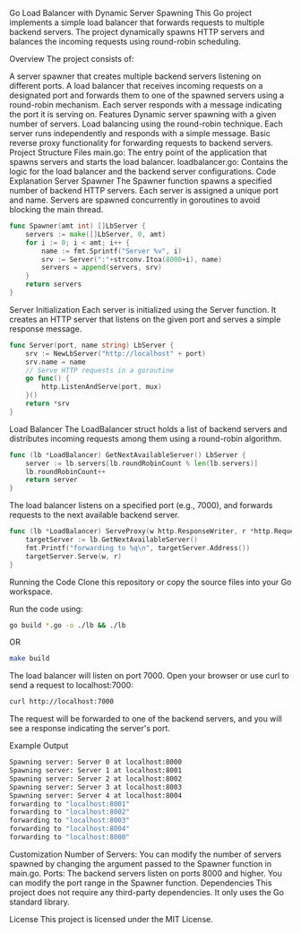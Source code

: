 Go Load Balancer with Dynamic Server Spawning
This Go project implements a simple load balancer that forwards requests to multiple backend servers. The project dynamically spawns HTTP servers and balances the incoming requests using round-robin scheduling.

Overview
The project consists of:

A server spawner that creates multiple backend servers listening on different ports.
A load balancer that receives incoming requests on a designated port and forwards them to one of the spawned servers using a round-robin mechanism.
Each server responds with a message indicating the port it is serving on.
Features
Dynamic server spawning with a given number of servers.
Load balancing using the round-robin technique.
Each server runs independently and responds with a simple message.
Basic reverse proxy functionality for forwarding requests to backend servers.
Project Structure
Files
main.go: The entry point of the application that spawns servers and starts the load balancer.
loadbalancer.go: Contains the logic for the load balancer and the backend server configurations.
Code Explanation
Server Spawner
The Spawner function spawns a specified number of backend HTTP servers. Each server is assigned a unique port and name. Servers are spawned concurrently in goroutines to avoid blocking the main thread.

```go
func Spawner(amt int) []LbServer {
    servers := make([]LbServer, 0, amt)
    for i := 0; i < amt; i++ {
        name := fmt.Sprintf("Server %v", i)
        srv := Server(":"+strconv.Itoa(8000+i), name)
        servers = append(servers, srv)
    }
    return servers
}
```
Server Initialization
Each server is initialized using the Server function. It creates an HTTP server that listens on the given port and serves a simple response message.

```go
func Server(port, name string) LbServer {
    srv := NewLbServer("http://localhost" + port)
    srv.name = name
    // Serve HTTP requests in a goroutine
    go func() {
        http.ListenAndServe(port, mux)
    }()
    return *srv
}
```
Load Balancer
The LoadBalancer struct holds a list of backend servers and distributes incoming requests among them using a round-robin algorithm.

```go
func (lb *LoadBalancer) GetNextAvailableServer() LbServer {
    server := lb.servers[lb.roundRobinCount % len(lb.servers)]
    lb.roundRobinCount++
    return server
}
```
The load balancer listens on a specified port (e.g., 7000), and forwards requests to the next available backend server.

```go
func (lb *LoadBalancer) ServeProxy(w http.ResponseWriter, r *http.Request) {
    targetServer := lb.GetNextAvailableServer()
    fmt.Printf("forwarding to %q\n", targetServer.Address())
    targetServer.Serve(w, r)
}
```
Running the Code
Clone this repository or copy the source files into your Go workspace.

Run the code using:

```bash
go build *.go -o ./lb && ./lb
```
OR

```bash
make build
```
The load balancer will listen on port 7000. Open your browser or use curl to send a request to localhost:7000:

```bash
curl http://localhost:7000
```
The request will be forwarded to one of the backend servers, and you will see a response indicating the server's port.

Example Output
```bash Serving requests at localhost:7000
Spawning server: Server 0 at localhost:8000
Spawning server: Server 1 at localhost:8001
Spawning server: Server 2 at localhost:8002
Spawning server: Server 3 at localhost:8003
Spawning server: Server 4 at localhost:8004
forwarding to "localhost:8001"
forwarding to "localhost:8002"
forwarding to "localhost:8003"
forwarding to "localhost:8004"
forwarding to "localhost:8000"
```
Customization
Number of Servers: You can modify the number of servers spawned by changing the argument passed to the Spawner function in main.go.
Ports: The backend servers listen on ports 8000 and higher. You can modify the port range in the Spawner function.
Dependencies
This project does not require any third-party dependencies. It only uses the Go standard library.

License
This project is licensed under the MIT License.
